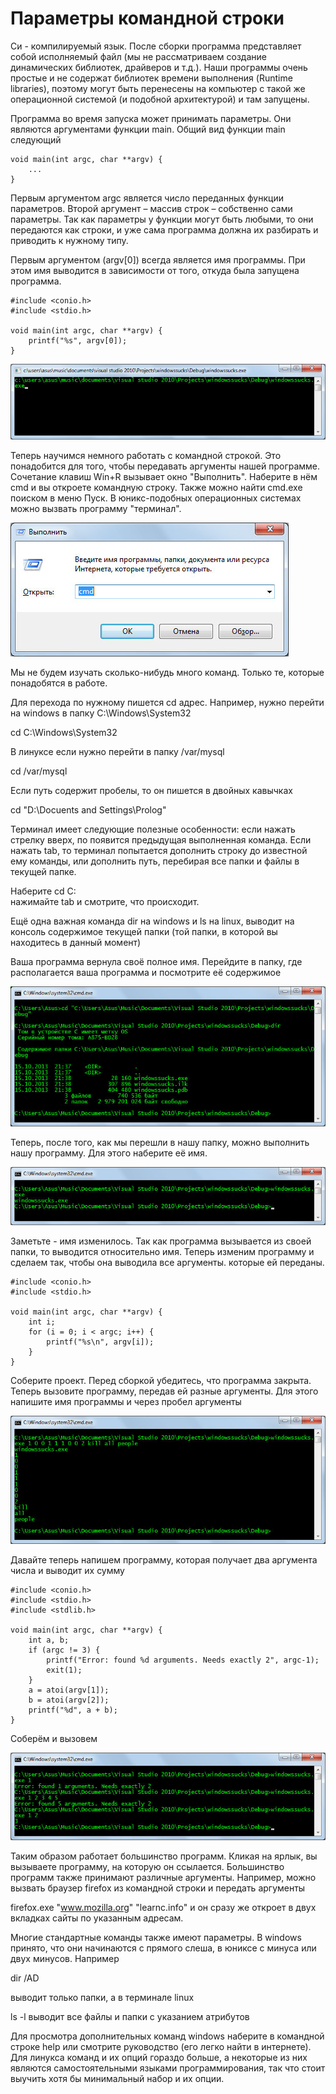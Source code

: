 # Параметры командной строки

Си - компилируемый язык. После сборки программа представляет собой исполняемый файл (мы не рассматриваем создание динамических библиотек, 
драйверов и т.д.). Наши программы очень простые и не содержат библиотек времени выполнения (Runtime libraries), поэтому могут быть перенесены на компьютер с такой же 
операционной системой (и подобной архитектурой) и там запущены.

Программа во время запуска может принимать параметры. Они являются аргументами функции main.
Общий вид функции main следующий

```
void main(int argc, char **argv) {
	...
}
```

Первым аргументом argc является число переданных функции параметров. Второй аргумент – массив строк – собственно сами параметры. Так как параметры у функции могут
быть любыми, то они передаются как строки, и уже сама программа должна их разбирать и приводить к нужному типу.

Первым аргументом (argv[0]) всегда является имя программы. При этом имя выводится в зависимости от того, откуда была запущена программа.

```
#include <conio.h>
#include <stdio.h>

void main(int argc, char **argv) {
	printf("%s", argv[0]);
}
```

![c_cmd_mynameis.jpg](../images/c_cmd_mynameis.jpg)

Теперь научимся немного работать с командной строкой. Это понадобится для того, чтобы передавать аргументы нашей программе.
Сочетание клавиш Win+R вызывает окно "Выполнить". Наберите в нём cmd и вы откроете командную строку. Также можно найти cmd.exe поиском в меню Пуск. 
В юникс-подобных операционных системах можно вызвать программу "терминал".

![c_cmd_execute.jpg](../images/c_cmd_execute.jpg)

Мы не будем изучать сколько-нибудь много команд. Только те, которые понадобятся в работе.

Для перехода по нужному пишется cd адрес. Например, нужно перейти на windows в папку C:\Windows\System32


cd C:\Windows\System32


В линуксе если нужно перейти в папку /var/mysql


cd /var/mysql


Если путь содержит пробелы, то он пишется в двойных кавычках


cd "D:\Docuents and Settings\Prolog"


Терминал имеет следующие полезные особенности: если нажать стрелку вверх, по появится предыдущая выполненная команда. Если нажать tab, то терминал 
попытается дополнить строку до известной ему команды, или дополнить путь, перебирая все папки и файлы в текущей папке.

Наберите cd C:\
нажимайте tab и смотрите, что происходит.

Ещё одна важная команда dir на windows и ls на linux, выводит на консоль содержимое текущей папки (той папки, в которой вы находитесь в данный момент)

Ваша программа вернула своё полное имя. Перейдите в папку, где располагается ваша программа и посмотрите её содержимое

![c_cmd_debug.jpg](../images/c_cmd_debug.jpg)

Теперь, после того, как мы перешли в нашу папку, можно выполнить нашу программу. Для этого наберите её имя.

![c_cmd_exec_self.jpg](../images/c_cmd_exec_self.jpg)

Заметьте - имя изменилось. Так как программа вызывается из своей папки, то выводится относительно имя. Теперь изменим программу и сделаем так, чтобы она выводила все 
аргументы. которые ей переданы.

```
#include <conio.h>
#include <stdio.h>

void main(int argc, char **argv) {
	int i;
	for (i = 0; i < argc; i++) {
		printf("%s\n", argv[i]);
	}
}
```

Соберите проект. Перед сборкой убедитесь, что  программа закрыта. Теперь вызовите программу, передав ей разные аргументы. Для этого напишите имя программы и через пробел аргументы

![c_cmd_arguments.jpg](../images/c_cmd_arguments.jpg)

Давайте теперь напишем программу, которая получает два аргумента числа и выводит их сумму

```
#include <conio.h>
#include <stdio.h>
#include <stdlib.h>

void main(int argc, char **argv) {
	int a, b;
	if (argc != 3) {
		printf("Error: found %d arguments. Needs exactly 2", argc-1);
		exit(1);
	}
	a = atoi(argv[1]);
	b = atoi(argv[2]);
	printf("%d", a + b);
}
```

Соберём и вызовем

![c_cmd_exec.jpg](../images/c_cmd_exec.jpg)

Таким образом работает большинство программ. Кликая на ярлык, вы вызываете программу, на которую он ссылается. Большинство программ также принимают различные аргументы. Например, 
можно вызвать браузер firefox из командной строки и передать аргументы

firefox.exe "www.mozilla.org" "learnc.info" и он сразу же откроет в двух вкладках сайты по указанным адресам.

Многие стандартные команды также имеют параметры. В windows принято, что они начинаются с прямого слеша, в юниксе с минуса или двух минусов. Например


dir /AD 


выводит только папки, а в терминале linux


ls -l
выводит все файлы и папки с указанием атрибутов

Для просмотра дополнительных команд windows наберите в командной строке help или смотрите руководство (его легко найти в интернете). Для линукса команд и их опций гораздо больше, а некоторые из них являются самостоятельными языками программирования, так что стоит выучить хотя бы минимальный набор и их опции.

